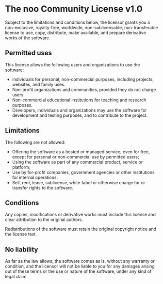 # The noo Community License v1.0

Subject to the limitations and conditions below, the licensor grants you a non-exclusive, royalty-free, worldwide, non-sublicensable, non-transferable license to use, copy, distribute, make available, and prepare derivative works of the software.

## Permitted uses

This license allows the following users and organizations to use the software:

- Individuals for personal, non-commercial purposes, including projects, websites, and family uses.
- Non-profit organizations and communities, provided they do not charge users.
- Non-commercial educational institutions for teaching and research purposes.
- Developers, individuals and organizations may use the software for development and testing purposes, and to contribute to the project.

## Limitations

The following are not allowed:

- Offering the software as a hosted or managed service, even for free, except for personal or non-commercial use by permitted users;
- Using the software as part of any commercial product, service or platform;
- Use by for-profit companies, government agencies or other institutions for internal operations.
- Sell, rent, lease, sublicense, white-label or otherwise charge for or transfer rights to the software.

## Conditions

Any copies, modifications or derivative works must include this license and clear attribution to the original authors.

Redistributions of the software must retain the original copyright notice and the license text.

## No liability

As far as the law allows, the software comes as is, without any warranty or condition, and the licensor will not be liable to you for any damages arising out of these terms or the use or nature of the software, under any kind of legal claim.


